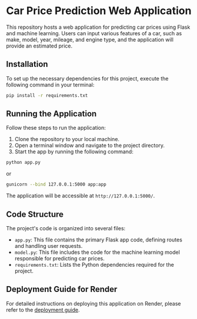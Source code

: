 # Car Price Prediction Web Application

This repository hosts a web application for predicting car prices using Flask and machine learning. Users can input various features of a car, such as make, model, year, mileage, and engine type, and the application will provide an estimated price.

## Installation

To set up the necessary dependencies for this project, execute the following command in your terminal:

```bash
pip install -r requirements.txt
```

## Running the Application

Follow these steps to run the application:

1. Clone the repository to your local machine.
2. Open a terminal window and navigate to the project directory.
3. Start the app by running the following command:

```bash
python app.py
```

or

```bash
gunicorn --bind 127.0.0.1:5000 app:app
```

The application will be accessible at `http://127.0.0.1:5000/`.

## Code Structure

The project's code is organized into several files:

* `app.py`: This file contains the primary Flask app code, defining routes and handling user requests.
* `model.py`: This file includes the code for the machine learning model responsible for predicting car prices.
* `requirements.txt`: Lists the Python dependencies required for the project.

## Deployment Guide for Render

For detailed instructions on deploying this application on Render, please refer to the [deployment guide](https://scribehow.com/shared/Create_a_Web_Service_for_Value-My-Car_Using_RFR__Lfx3qicHT7-m4MwtK5qsoQ).